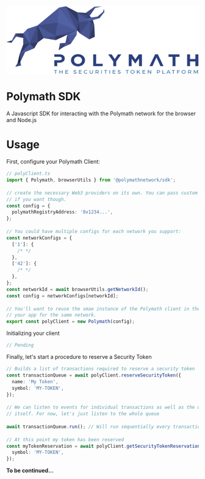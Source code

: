 ![Polymath logo](Polymath.png)

# Polymath SDK

A Javascript SDK for interacting with the Polymath network for the browser and Node.js

# Usage

First, configure your Polymath Client:

```ts
// polyClient.ts
import { Polymath, browserUtils } from '@polymathnetwork/sdk';

// create the necessary Web3 providers on its own. You can pass custom ones
// if you want though.
const config = {
  polymathRegistryAddress: '0x1234...',
};

// You could have multiple configs for each network you support:
const networkConfigs = {
  ['1']: {
    /* */
  },
  ['42']: {
    /* */
  },
};
const networkId = await browserUtils.getNetworkId();
const config = networkConfigs[networkId];

// You'll want to reuse the smae instance of the Polymath client in the rest of
// your app for the same network.
export const polyClient = new Polymath(config);
```

Initializing your client

```ts
// Pending
```

Finally, let's start a procedure to reserve a Security Token

```ts
// Builds a list of transactions required to reserve a security token
const transactionQueue = await polyClient.reserveSecurityToken({
  name: 'My Token',
  symbol: 'MY-TOKEN',
});

// We can listen to events for individual transactions as well as the queue
// itself. For now, let's just listen to the whole queue

await transactionQueue.run(); // Will run sequentially every transaction required

// At this point my token has been reserved
const myTokenReservation = await polyClient.getSecurityTokenReservation({
  symbol: 'MY-TOKEN',
});
```

**To be continued...**
